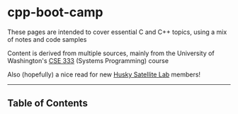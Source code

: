 # cpp-boot-camp

These pages are intended to cover essential C and C++ topics, using a mix of notes and code samples

Content is derived from multiple sources, mainly from the University of Washington's [CSE 333](https://courses.cs.washington.edu/courses/cse333/) (Systems Programming) course

Also (hopefully) a nice read for new [Husky Satellite Lab](https://huskysat.org/) members!

---
## Table of Contents

[src]: src

